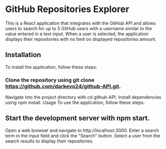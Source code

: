 # GitHub Repositories Explorer
This is a React application that integrates with the GitHub API and allows users to search for up to 5 GitHub users with a username similar to the value entered in a text input. When a user is selected, the application displays their repositories with no limit on displayed repositories amount.

## Installation
To install the application, follow these steps:

### Clone the repository using git clone https://github.com/darkevo24/github-API.git.
Navigate into the project directory with cd github-API.
Install dependencies using npm install.
Usage
To use the application, follow these steps:

## Start the development server with npm start.
Open a web browser and navigate to http://localhost:3000.
Enter a search term in the input field and click the "Search" button.
Select a user from the search results to display their repositories.